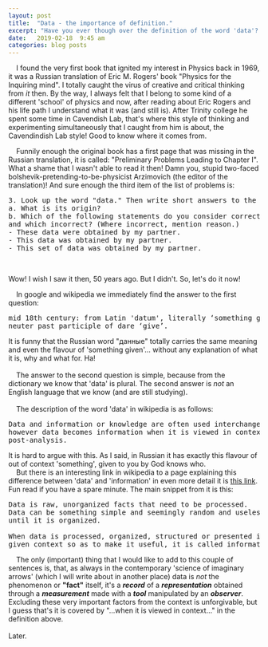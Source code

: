 ```yaml
---
layout: post
title:  "Data - the importance of definition."
excerpt: "Have you ever though over the definition of the word 'data'? Eric M. Rogers has just reminded me that it is very important."
date:   2019-02-18  9:45 am
categories: blog posts
---
```

&nbsp;&nbsp;&nbsp;&nbsp;I found the very first book that ignited my interest in Physics back in 1969, it was a Russian translation of Eric M. Rogers' book "Physics for the Inquiring mind". I totally caught the virus of creative and critical thinking from _it_ then. By the way, I always felt that I belong to some kind of a different 'school' of physics and now, after reading about Eric Rogers and his life path I understand what it was (and still is). After Trinity college he spent some time in Cavendish Lab, that's where this style of thinking and experimenting simultaneously that I caught from him is about, the Cavendindish Lab style! Good to know where it comes from.<br>

&nbsp;&nbsp;&nbsp;&nbsp;Funnily enough the original book has a first page that was missing in the Russian translation, it is called: "Preliminary Problems Leading to Chapter I". What a shame that I wasn't able to read it then! Damn you, stupid two-faced bolshevik-pretending-to-be-physicist Arzimovich (the editor of the translation)! And sure enough the third item of the list of problems is:<br>

<pre>3. Look up the word "data." Then write short answers to the following:
a. What is its origin?
b. Which of the following statements do you consider correct language
and which incorrect? (Where incorrect, mention reason.)
- These data were obtained by my partner.
- This data was obtained by my partner.
- This set of data was obtained by my partner.
</pre>
<br>

Wow! I wish I saw it then, 50 years ago. But I didn't. So, let's do it now!<br>

&nbsp;&nbsp;&nbsp;&nbsp;In google and wikipedia we immediately find the answer to the first question:<br>
<pre>mid 18th century: from Latin 'datum', literally ‘something given’,
neuter past participle of dare ‘give’.
</pre>

It is funny that the Russian word "данные" totally carries the same meaning and even the flavour of 'something given'... without any explanation of what it is, why and what for. Ha!<br><br>
&nbsp;&nbsp;&nbsp;&nbsp;The answer to the second question is simple, because from the dictionary we know that 'data' is plural. The second answer is _not_ an English language that we know (and are still studying).<br><br>
&nbsp;&nbsp;&nbsp;&nbsp;The description of the word 'data' in wikipedia is as follows:
<pre>Data and information or knowledge are often used interchangeably;
however data becomes information when it is viewed in context or in
post-analysis.</pre>

It is hard to argue with this. As I said, in Russian it has exactly this flavour of out of context 'something', given to you by God knows who.<br>
&nbsp;&nbsp;&nbsp;&nbsp;But there is an interesting link in wikipedia to a page explaining this difference between 'data' and 'information' in even more detail it is [this link](https://www.diffen.com/difference/Data_vs_Information). Fun read if you have a spare minute. The main snippet from it is this:<br>
<pre>
Data is raw, unorganized facts that need to be processed.
Data can be something simple and seemingly random and useless
until it is organized.

When data is processed, organized, structured or presented in a
given context so as to make it useful, it is called information.
</pre>

&nbsp;&nbsp;&nbsp;&nbsp;The only (important) thing that I would like to add to this couple of sentences is, that, as always in the contemporary 'science of imaginary arrows' (which I will write about in another place) data is _not_ the phenomenon or **"fact"** itself, it's a _**record**_ of a _**representation**_ obtained through a _**measurement**_ made with a _**tool**_ manipulated by an _**observer**_. Excluding these very important factors from the context is unforgivable, but I guess that's it is covered by "...when it is viewed in context..." in the definition above.<br><br>
Later.
